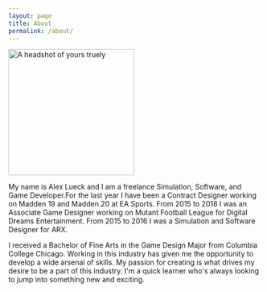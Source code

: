 ```yaml
---
layout: page
title: About
permalink: /about/
---
```


<img src="http://Callmezyos.github.io/images/AL1.jpg" alt="A headshot of yours truely" style="width:250px; height:250px;">

My name is Alex Lueck and I am a freelance Simulation, Software, and Game Developer.For the last year I have been a Contract Designer working on Madden 19 and Madden 20 at EA Sports. From 2015 to 2018 I was an Associate Game Designer working on Mutant Football League for Digital Dreams Entertainment. From 2015 to 2016 I was a Simulation and Software Designer for ARX.  

I received a Bachelor of Fine Arts in the Game Design Major from Columbia College Chicago. Working in this industry has given me the opportunity to develop a wide arsenal of skills. My passion for creating is what drives my desire to be a part of this industry. I'm a quick learner who's always looking to jump into something new and exciting.



<iframe id="twitter-widget-0" scrolling="no" allowtransparency="true" allowfullscreen="true" class="twitter-timeline twitter-timeline-rendered" style="position: static; visibility: visible; display: block; width: 500px; height: 400px; padding: 0px; border: medium none; max-width: 100%; min-width: 180px; margin-top: 0px; margin-bottom: 0px; min-height: 200px;margin-right: auto;margin-left: auto;" data-widget-id="profile:Call_Me_ZYOS" title="Twitter Timeline" frameborder="0"></iframe>
